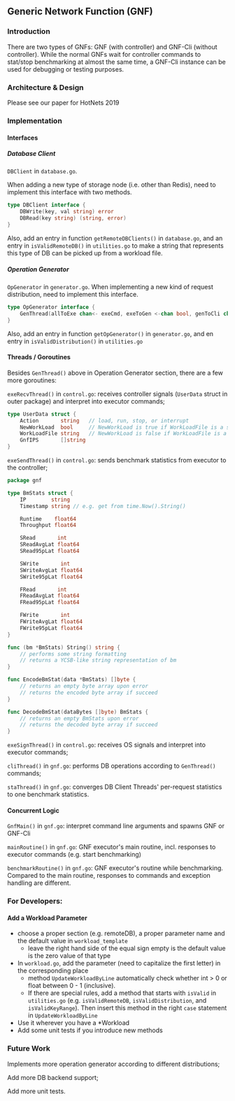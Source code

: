 ## Generic Network Function (GNF) 

### Introduction
There are two types of GNFs: GNF (with controller) and GNF-Cli (without controller). 
While the normal GNFs wait for controller commands to stat/stop benchmarking at almost the same time, 
a GNF-Cli instance can be used for debugging or testing purposes.

### Architecture & Design
Please see our paper for HotNets 2019

### Implementation

#### Interfaces

##### Database Client

<detail>

<summary>

`DBClient` in `database.go`.

When adding a new type of storage node (i.e. other than Redis), need to implement this interface with two methods.

</summary>

```go
type DBClient interface {
	DBWrite(key, val string) error
	DBRead(key string) (string, error)
}
```

Also, add an entry in function `getRemoteDBClients()` in `database.go`, and an entry in `isValidRemoteDB()` in `utilities.go`
to make a string that represents this type of DB can be picked up from a workload file.

</detail>


##### Operation Generator

<detail>

<summary>

`OpGenerator` in `generator.go`. When implementing a new kind of request distribution, need to implement this interface.

</summary>

```go
type OpGenerator interface {
	GenThread(allToExe chan<- exeCmd, exeToGen <-chan bool, genToCli chan<- genCmd, wl *Workload, phase exePhase)
}
```

Also, add an entry in function `getOpGenerator()` in `generator.go`, and en entry in `isValidDistribution()` in `utilities.go`

</detail>




#### Threads / Goroutines

Besides `GenThread()` above in Operation Generator section, there are a few more goroutines:

<detail>

<summary>

`exeRecvThread()` in `control.go`: receives controller signals (`UserData` struct in outer package) and interpret into executor commands;

</summary>

```go
type UserData struct {
	Action       string   // load, run, stop, or interrupt
	NewWorkLoad  bool     // NewWorkLoad is true if WorkLoadFile is a string of wl parameters and values; 
	WorkLoadFile string   // NewWorkLoad is false if WorkLoadFile is a gnf instance local file path
	GnfIPS       []string
}
```

</detail>


<detail>

<summary>

`exeSendThread()` in `control.go`: sends benchmark statistics from executor to the controller;

</summary>

```go
package gnf

type BmStats struct {
	IP        string
	Timestamp string // e.g. get from time.Now().String()

	Runtime    float64
	Throughput float64

	SRead       int
	SReadAvgLat float64
	SRead95pLat float64

	SWrite       int
	SWriteAvgLat float64
	SWrite95pLat float64

	FRead       int
	FReadAvgLat float64
	FRead95pLat float64

	FWrite       int
	FWriteAvgLat float64
	FWrite95pLat float64
}

func (bm *BmStats) String() string {
	// performs some string formatting
	// returns a YCSB-like string representation of bm
}

func EncodeBmStat(data *BmStats) []byte {
    // returns an empty byte array upon error
    // returns the encoded byte array if succeed
}

func DecodeBmStat(dataBytes []byte) BmStats {
    // returns an empty BmStats upon error
    // returns the decoded byte array if succeed
}

```

</detail>


`exeSignThread()` in `control.go`: receives OS signals and interpret into executor commands;

`cliThread()` in `gnf.go`: performs DB operations according to `GenThread()` commands;

`staThread()` in `gnf.go`: converges DB Client Threads' per-request statistics to one benchmark statistics.

#### Concurrent Logic

`GnfMain()` in `gnf.go`: interpret command line arguments and spawns GNF or GNF-Cli

`mainRoutine()` in `gnf.go`: GNF executor's main routine, incl. responses to executor commands (e.g. start benchmarking)

`benchmarkRoutine()` in `gnf.go`: GNF executor's routine while benchmarking. 
Compared to the main routine, responses to commands and exception handling are different.

### For Developers:

#### Add a Workload Parameter

- choose a proper section (e.g. remoteDB), a proper parameter name and the default value in `workload_template`
    - leave the right hand side of the equal sign empty is the default value is the zero value of that type
- In `workload.go`, add the parameter (need to capitalize the first letter) in the corresponding place
    - method `UpdateWorkloadByLine` automatically check whether int > 0 or float between 0 - 1 (inclusive). 
    - If there are special rules, add a method that starts with `isValid` in `utilities.go` (e.g. `isValidRemoteDB`, `isValidDistribution`, and `isValidKeyRange`). Then insert this method in the right `case` statement in `UpdateWorkloadByLine`
- Use it wherever you have a *Workload
- Add some unit tests if you introduce new methods


### Future Work

Implements more operation generator according to different distributions; 

Add more DB backend support;

Add more unit tests.